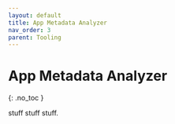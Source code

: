 ```yaml
---
layout: default
title: App Metadata Analyzer
nav_order: 3
parent: Tooling
---
```


# App Metadata Analyzer
{: .no_toc }

stuff stuff stuff.
